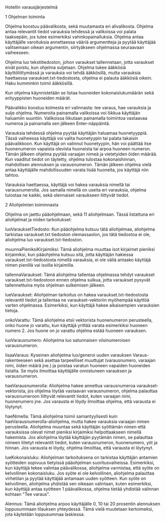 Hotellin varausjärjestelmä 

1 Ohjelman toiminta 

Ohjelma koostuu päävalikosta, sekä muutamasta eri alivalikosta. Ohjelma antaa relevantit tiedot 
varauksia tehdessä ja valikoissa voi palata taaksepäin, jos tulee esimerkiksi vahinkopainalluksia. 
Ohjelma antaa käyttäjälle varoituksia annettaessa vääriä argumentteja ja pyytää käyttäjää 
valitsemaan oikean argumentin, siirtyäkseen ohjelmassa seuraavaan vaiheeseen.  

Ohjelma luo tekstitiedoston, johon varaukset tallennetaan, jotta varaukset eivät poistu, kun ohjelma 
suljetaan. Ohjelma tukee ääkkösiä käyttöliittymässä ja varauksia voi tehdä ääkkösillä, mutta varauksia 
haettaessa varaukset.txt-tiedostosta, ohjelma ei palauta ääkkösiä oikein. Haku kumminkin toimii 
ääkkösillä. 

Kun ohjelma käynnistetään se listaa huoneiden kokonaislukumäärän sekä erityyppisten huoneiden 
määrät. 

Päävalikko koostuu kolmesta eri valinnasta: tee varaus, hae varauksia ja sulje ohjelma. Numeroita 
painamalla valikoissa voi liikkua käyttäjän haluamiin suuntiin. Valikoissa liikutaan painamalla 
toimintoa vastaavaa numeroa ja painamalla sen jälkeen Enter-näppäintä.  

Varauksia tehdessä ohjelma pyytää käyttäjän haluamaa huonetyyppiä. Tässä vaiheessa käyttäjä voi 
valita huonetyypin tai palata takaisin päävalikkoon. Kun käyttäjä on valinnut huonetyypin, hän voi 
päättää itse huonenumeron vapaista olevista huoneista tai arpoa huoneen numeron. Tämän jälkeen 
ohjelma pyytää varaajan nimeä ja vietetyiden öiden määrää. Kun vaaditut tiedot on täytetty, ohjelma 
tulostaa kokonaishinnan, mahdollisen alennuksen ja varausnumeron. Tämän jälkeen ohjelma vielä 
antaa käyttäjälle mahdollisuuden varata lisää huoneita, jos käyttäjä niin tahtoo. 

Varauksia haettaessa, käyttäjä voi hakea varauksia nimellä tai varausnumerolla. Jos samalla nimellä 
on useita eri varauksia, ohjelma tulostaa ne kaikki, sekä olennaiset varaukseen liittyvät tiedot. 


2 Aliohjelmien toiminnasta 

Ohjelma on jaettu pääohjelmaan, sekä 11 aliohjelmaan. Tässä listattuna eri aliohjelmat ja niiden 
tarkoitukset: 

luoVarauksetTiedosto: Kun pääohjelma kutsuu tätä aliohjelmaa, aliohjelma tarkistaa varaukset.txt 
tiedoston olemassaolon, jos tätä tiedostoa ei ole, aliohjelma luo varaukset.txt-tiedoston. 

muunnaPieniksiKirjaimiksi: Tämä aliohjelma muuttaa isot kirjaimet pieniksi kirjaimiksi, kun 
pääohjelma kutsuu sitä, jotta käyttäjän hakiessa varaukset.txt-tiedostosta nimellä varauksia, ei ole 
väliä antaako käyttäjä nimen pienillä vai isoilla kirjaimilla. 

tallennaVaraukset: Tämä aliohjelma tallentaa ohjelmassa tehdyt varaukset varaukset.txt-tiedostoon 
ennen ohjelma sulkua, jotta varaukset pysyvät tallennettuina myös ohjelman sulkemisen jälkeen. 

lueVaraukset: Aliohjelman tarkoitus on hakea varaukset.txt-tiedostosta relevantit tiedot ja tallentaa 
ne varaukset-vektoriin myöhempää käyttöä varten ohjelmassa. Esimerkiksi, kun käyttäjä hakee 
aikaisempien varauksien tietoja. 

onkoVarattu: Tämä aliohjelma etsii vektorista huonenumeron perusteella, onko huone jo varattu, kun 
käyttäjä yrittää varata esimerkiksi huoneen numero 2. Jos huone on jo varattu ohjelma estää huoneen 
varauksen. 

luoVarausnumero: Aliohjelma luo satunnaisen viisinumeroisen varausnumeron. 

lisaaVaraus: Kyseinen aliohjelma luo/generoi uuden varauksen Varaus-rakenteeseen sekä asettaa 
tarpeelliset muuttujat (varausnumero, varaajan nimi, öiden määrä jne.) ja poistaa varatun huoneen 
vapaiden huoneiden listalta. Se myös ilmoittaa käyttäjälle onnistuneen varauksen ja varausnumeron. 

haeVarausnumerolla: Aliohjelma hakee annettua varausnumeroa varaukset-vektorista, jos ohjelma 
löytää vastaavan varausnumeron, ohjelma palauttaa varausnumeroon liittyvät relevantit tiedot, kuten 
varaajan nimi, huonenumero jne. Jos varausta ei löydy ilmoittaa ohjelma, että varausta ei löytynyt. 

haeNimella: Tämä aliohjelma toimii samantyylisesti kuin haeVarausnumerolla-aliohjelma, mutta 
hakee varauksia varaajan nimen perusteella. Aliohjelma muuntaa sekä käyttäjän syöttämän nimen 
että varauksissa olevat nimet pieniksi kirjaimiksi helpottaakseen nimellä hakemista. Jos aliohjelma 
löytää käyttäjän pyytämän nimen, se palauttaa nimeen liitetyt relevantit tiedot, kuten varausnumeron, 
huonenumero, yöt ja hinnan. Jos varausta ei löydy, ohjelma ilmoittaa, että varausta ei löytynyt. 

lueKokonaisluku: Aliohjelman tarkoituksena on tarkistaa käyttäjän antamien syötteiden sopivuus 
tietyissä pääohjelman suoritusvaiheissa. Esimerkiksi, kun käyttäjä tekee valintaa päävalikossa, 
aliohjelma varmistaa, että syöte on kelvollinen kokonaisluku. Jos syöte ei ole kelvollinen, aliohjelma 
palauttaa virhetilan ja pyytää käyttäjää antamaan uuden syötteen. Kun syöte on kelvollinen, 
aliohjelma yhdistää sen oikeaan valintaan, kuten esimerkiksi, kun käyttäjä antaa syötteen 1 
päävalikossa, ohjelma tietää yhdistää valinnan kohtaan "Tee varaus". 

Alennus: Tämä aliohjelma arpoo käyttäjälle 0, 10 tai 20 prosentin alennuksen loppusummaan 
tilauksen yhteydessä. Tämä vielä muutetaan kertoimeksi, jota käytetään loppusummaa laskiessa.
